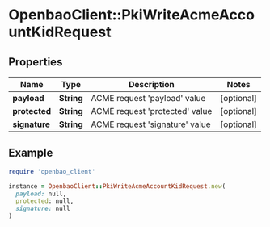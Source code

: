 # OpenbaoClient::PkiWriteAcmeAccountKidRequest

## Properties

| Name | Type | Description | Notes |
| ---- | ---- | ----------- | ----- |
| **payload** | **String** | ACME request &#39;payload&#39; value | [optional] |
| **protected** | **String** | ACME request &#39;protected&#39; value | [optional] |
| **signature** | **String** | ACME request &#39;signature&#39; value | [optional] |

## Example

```ruby
require 'openbao_client'

instance = OpenbaoClient::PkiWriteAcmeAccountKidRequest.new(
  payload: null,
  protected: null,
  signature: null
)
```

